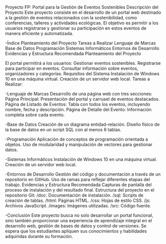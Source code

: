 Proyecto FP: Portal para la Gestión de Eventos Sostenibles
Descripción del Proyecto
Este proyecto consiste en el desarrollo de un portal web destinado a la gestión de eventos relacionados con la sostenibilidad, como conferencias, talleres y actividades ecológicas. El objetivo es permitir a los usuarios registrarse y gestionar su participación en estos eventos de manera eficiente y automatizada.

-Índice
   Planteamiento del Proyecto
   Tareas a Realizar
   Lenguaje de Marcas
   Base de Datos
   Programación
   Sistemas Informáticos
   Entornos de Desarrollo
   Evidencias y Estructura Recomendada
   Planteamiento del Proyecto


El portal permitirá a los usuarios:
Gestionar eventos sostenibles.
Registrarse para participar en eventos.
Consultar información sobre eventos, organizadores y categorías.
Requisitos del Sistema
Instalación de Windows 10 en una máquina virtual.
Creación de un servidor web local.
Tareas a Realizar:

-Lenguaje de Marcas
   Desarrollo de una página web con tres secciones:
   Página Principal: Presentación del portal y carrusel de eventos destacados.
   Página de Listado de Eventos: Tabla con todos los eventos, incluyendo nombre, fecha y descripción.
   Página de Detalle del Evento: Información completa sobre cada evento.



-Base de Datos
   Creación de un diagrama entidad-relación.
   Diseño físico de la base de datos en un script SQL con al menos 6 tablas.



-Programación
   Aplicación de conceptos de programación orientada a objetos.
   Uso de modularidad y manipulación de vectores para gestionar datos.


-Sistemas Informáticos
   Instalación de Windows 10 en una máquina virtual.
   Creación de un servidor web local.


-Entornos de Desarrollo
   Gestión del código y documentación a través de un repositorio en GitHub.
   Uso de ramas para reflejar diferentes etapas del trabajo.
   Evidencias y Estructura Recomendada
   Capturas de pantalla del proceso de instalación y del resultado final.
   Estructura del proyecto en el repositorio Git:
      /doc: Documentación de instalación.
      /sql: Scripts de creación de tablas.
      /html: Páginas HTML.
      /css: Hojas de estilo CSS.
      /js: Archivos JavaScript.
      /images: Imágenes utilizadas.
      /src: Código fuente.
      
-Conclusión
    Este proyecto busca no solo desarrollar un portal funcional, sino también proporcionar una experiencia de aprendizaje integral en el desarrollo web, gestión de bases de datos y control de versiones. Se espera que los estudiantes apliquen sus conocimientos y habilidades adquiridas durante su formación.









    
